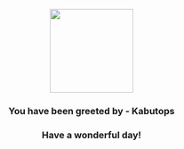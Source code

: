 <p align="center">
    <img src="https://raw.githubusercontent.com/PokeAPI/sprites/master/sprites/pokemon/141.png" width="150" height="150">
</p>
<h3 align="center">You have been greeted by - <b>Kabutops</b></h3>
<h3 align="center">Have a wonderful day!</h3>
